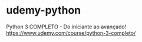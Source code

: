 # udemy-python
Python 3 COMPLETO - Do iniciante ao avançado! 
https://www.udemy.com/course/python-3-completo/
